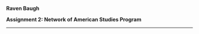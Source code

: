 **Raven Baugh**

**Assignment 2: Network of American Studies Program**

---------------------------------------------------------
